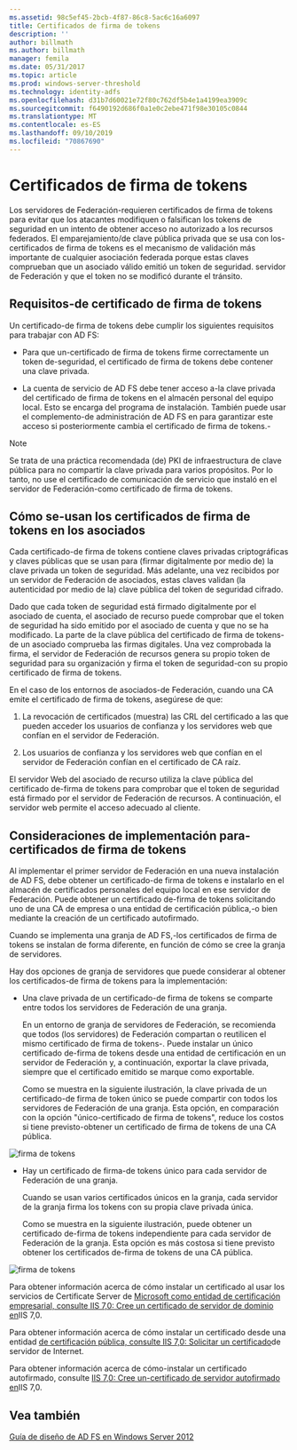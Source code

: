 ```yaml
---
ms.assetid: 98c5ef45-2bcb-4f87-86c8-5ac6c16a6097
title: Certificados de firma de tokens
description: ''
author: billmath
ms.author: billmath
manager: femila
ms.date: 05/31/2017
ms.topic: article
ms.prod: windows-server-threshold
ms.technology: identity-adfs
ms.openlocfilehash: d31b7d60021e72f80c762df5b4e1a4199ea3909c
ms.sourcegitcommit: f6490192d686f0a1e0c2ebe471f98e30105c0844
ms.translationtype: MT
ms.contentlocale: es-ES
ms.lasthandoff: 09/10/2019
ms.locfileid: "70867690"
---
```

# <a name="token-signing-certificates"></a>Certificados de firma de tokens

Los servidores de Federación\-requieren certificados de firma de tokens para evitar que los atacantes modifiquen o falsifican los tokens de seguridad en un intento de obtener acceso no autorizado a los recursos federados. El emparejamiento\/de clave pública privada que se usa con los\-certificados de firma de tokens es el mecanismo de validación más importante de cualquier asociación federada porque estas claves comprueban que un asociado válido emitió un token de seguridad. servidor de Federación y que el token no se modificó durante el tránsito.  
  
## <a name="token-signing-certificate-requirements"></a>Requisitos\-de certificado de firma de tokens  
Un certificado\-de firma de tokens debe cumplir los siguientes requisitos para trabajar con AD FS:  
  
-   Para que un\-certificado de firma de tokens firme correctamente un token de\-seguridad, el certificado de firma de tokens debe contener una clave privada.  
  
-   La cuenta de servicio de AD FS debe tener acceso a\-la clave privada del certificado de firma de tokens en el almacén personal del equipo local. Esto se encarga del programa de instalación. También puede usar el complemento\-de administración de AD FS en para garantizar este acceso si posteriormente cambia el certificado de firma de tokens.\-  
  
> [!NOTE]  
> Se trata de una práctica recomendada \(de\) PKI de infraestructura de clave pública para no compartir la clave privada para varios propósitos. Por lo tanto, no use el certificado de comunicación de servicio que instaló en el servidor de Federación\-como certificado de firma de tokens.  
  
## <a name="how-token-signing-certificates-are-used-across-partners"></a>Cómo se\-usan los certificados de firma de tokens en los asociados  
Cada certificado\-de firma de tokens contiene claves privadas criptográficas y claves públicas que se usan para \(firmar digitalmente por medio de\) la clave privada un token de seguridad. Más adelante, una vez recibidos por un servidor de Federación de asociados, estas claves validan \(la autenticidad por medio de la\) clave pública del token de seguridad cifrado.  
  
Dado que cada token de seguridad está firmado digitalmente por el asociado de cuenta, el asociado de recurso puede comprobar que el token de seguridad ha sido emitido por el asociado de cuenta y que no se ha modificado. La parte de la clave pública del certificado de firma de tokens\-de un asociado comprueba las firmas digitales. Una vez comprobada la firma, el servidor de Federación de recursos genera su propio token de seguridad para su organización y firma el token de seguridad\-con su propio certificado de firma de tokens.  
  
En el caso de los entornos de asociados\-de Federación, cuando una CA emite el certificado de firma de tokens, asegúrese de que:  
  
1.  La revocación de certificados \(muestra\) las CRL del certificado a las que pueden acceder los usuarios de confianza y los servidores web que confían en el servidor de Federación.  
  
2.  Los usuarios de confianza y los servidores web que confían en el servidor de Federación confían en el certificado de CA raíz.  
  
El servidor Web del asociado de recurso utiliza la clave pública del certificado de\-firma de tokens para comprobar que el token de seguridad está firmado por el servidor de Federación de recursos. A continuación, el servidor web permite el acceso adecuado al cliente.  
  
## <a name="deployment-considerations-for-token-signing-certificates"></a>Consideraciones de implementación para\-certificados de firma de tokens  
Al implementar el primer servidor de Federación en una nueva instalación de AD FS, debe obtener un certificado\-de firma de tokens e instalarlo en el almacén de certificados personales del equipo local en ese servidor de Federación. Puede obtener un certificado de\-firma de tokens solicitando uno de una CA de empresa o una entidad de certificación pública,\-o bien mediante la creación de un certificado autofirmado.  
  
Cuando se implementa una granja de AD FS,\-los certificados de firma de tokens se instalan de forma diferente, en función de cómo se cree la granja de servidores.  
  
Hay dos opciones de granja de servidores que puede considerar al obtener los certificados\-de firma de tokens para la implementación:  
  
-   Una clave privada de un certificado\-de firma de tokens se comparte entre todos los servidores de Federación de una granja.  
  
    En un entorno de granja de servidores de Federación, se recomienda que todos \(los servidores\) de Federación compartan o reutilicen el mismo certificado de firma de tokens\-. Puede instalar un único certificado de\-firma de tokens desde una entidad de certificación en un servidor de Federación y, a continuación, exportar la clave privada, siempre que el certificado emitido se marque como exportable.  
  
    Como se muestra en la siguiente ilustración, la clave privada de un certificado\-de firma de token único se puede compartir con todos los servidores de Federación de una granja. Esta opción, en comparación con la opción "único\-certificado de firma de tokens", reduce los costos si tiene previsto\-obtener un certificado de firma de tokens de una CA pública.  
  
![firma de tokens](media/adfs2_fedserver_certstory_3.gif)  
  
-   Hay un certificado de firma\-de tokens único para cada servidor de Federación de una granja.  
  
    Cuando se usan varios certificados únicos en la granja, cada servidor de la granja firma los tokens con su propia clave privada única.  
  
    Como se muestra en la siguiente ilustración, puede obtener un certificado de\-firma de tokens independiente para cada servidor de Federación de la granja. Esta opción es más costosa si tiene previsto obtener los certificados de\-firma de tokens de una CA pública.  
  
![firma de tokens](media/adfs2_fedserver_certstory_4.gif)  
  
Para obtener información acerca de cómo instalar un certificado al usar los servicios de Certificate Server de [Microsoft como entidad de certificación empresarial, consulte IIS 7,0: Cree un certificado de servidor de dominio en](https://go.microsoft.com/fwlink/?LinkId=108548)IIS 7,0.  
  
Para obtener información acerca de cómo instalar un certificado desde una entidad [de certificación pública, consulte IIS 7,0: Solicitar un certificado](https://go.microsoft.com/fwlink/?LinkId=108549)de servidor de Internet.  
  
Para obtener información acerca de cómo\-instalar un certificado autofirmado, consulte [IIS 7,0: Cree un\-certificado de servidor autofirmado en](https://go.microsoft.com/fwlink/?LinkID=108271)IIS 7,0.  
  
## <a name="see-also"></a>Vea también
[Guía de diseño de AD FS en Windows Server 2012](AD-FS-Design-Guide-in-Windows-Server-2012.md)
